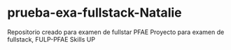 # prueba-exa-fullstack-Natalie
Repositorio creado para examen de fullstar PFAE 
Proyecto para examen de fullstack, FULP-PFAE Skills UP